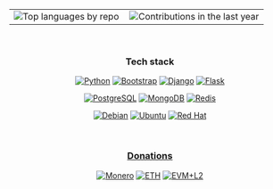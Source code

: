 <table>
    <td><img src="https://github-profile-summary-cards.vercel.app/api/cards/repos-per-language?username=MiranDaniel&theme=github_dark" alt="Top languages by repo"></td>
    <td><img src="https://github-profile-summary-cards.vercel.app/api/cards/profile-details?username=mirandaniel&theme=github_dark" align="right" alt="Contributions in the last year"></td>
</table>

<br>

<div align="center">

### Tech stack

[![Python](https://img.shields.io/badge/python-3670A0?style=for-the-badge&logo=python&logoColor=ffdd54)](https://www.python.org)
[![Bootstrap](https://img.shields.io/badge/Bootstrap-563D7C?style=for-the-badge&logo=bootstrap&logoColor=white)](https://getbootstrap.com)
[![Django](https://img.shields.io/badge/Django-092E20?style=for-the-badge&logo=django&logoColor=green)](https://www.djangoproject.com)
[![Flask](https://img.shields.io/badge/Flask-000000?style=for-the-badge&logo=flask&logoColor=white)](https://flask.palletsprojects.com)

[![PostgreSQL](https://img.shields.io/badge/PostgreSQL-316192?style=for-the-badge&logo=postgresql&logoColor=white)](https://www.postgresql.org)
[![MongoDB](https://img.shields.io/badge/MongoDB-4EA94B?style=for-the-badge&logo=mongodb&logoColor=white)](https://www.mongodb.com)
[![Redis](https://img.shields.io/badge/redis-%23DD0031.svg?&style=for-the-badge&logo=redis&logoColor=white)](https://redis.io)

[![Debian](https://img.shields.io/badge/Debian-D70A53?style=for-the-badge&logo=debian&logoColor=white)](https://www.debian.org)
[![Ubuntu](https://img.shields.io/badge/Ubuntu-E95420?style=for-the-badge&logo=ubuntu&logoColor=white)](https://ubuntu.com)
[![Red Hat](https://img.shields.io/badge/Red%20Hat-EE0000?style=for-the-badge&logo=redhat&logoColor=white)](https://www.redhat.com)

<br>

### [Donations](https://github.com/MiranDaniel/MiranDaniel/blob/master/SUPPORT.md)

[![Monero](https://img.shields.io/badge/monero-FF6600?style=for-the-badge&logo=monero&logoColor=white)](https://github.com/MiranDaniel/MiranDaniel/blob/master/SUPPORT.md)
[![ETH](https://img.shields.io/badge/Ethereum-3C3C3D?style=for-the-badge&logo=Ethereum&logoColor=white)](https://github.com/MiranDaniel/MiranDaniel/blob/master/SUPPORT.md)
[![EVM+L2](https://img.shields.io/badge/EVM+l2-5e5086?style=for-the-badge&logo=Solidity&logoColor=white)](https://github.com/MiranDaniel/MiranDaniel/blob/master/SUPPORT.md)

</div>
